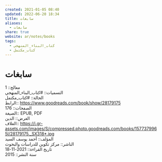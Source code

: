 ```yaml
---  
created: 2021-01-05 08:40  
updated: 2022-06-20 18:34  
title: سابغات  
aliases:  
  - سابغات  
share: true  
website: ar/notes/books  
tags:  
  - كتاب_البناء_المنهجي  
  - كتاب_مكتمل  
---  
```

  
  
# سابغات  
  
معالج:: 1  
التسميات:: #كتاب_البناء_المنهجي  
الحالة:: #كتاب_مكتمل  
الرابط:: <https://www.goodreads.com/book/show/28179175>  
الصفحات:: 176  
الصيغة:: EPUB, PDF  
الغرض:: الدين  
الغلاف:: <https://i.gr-assets.com/images/S/compressed.photo.goodreads.com/books/1577379965l/28179175._SX318*.jpg>  
المؤلف:: أحمد يوسف السيد  
الناشر:: مركز تكوين للدراسات والبحوث  
تاريخ القراءة:: 2021-11-18  
سنة النشر:: 2015  
  
